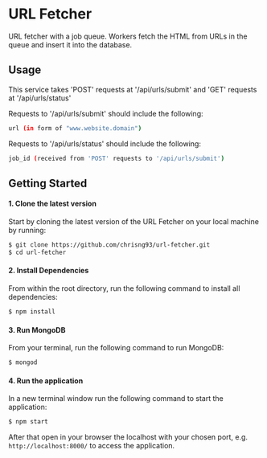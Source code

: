 # URL Fetcher

URL fetcher with a job queue. Workers fetch the HTML from URLs in the queue and insert it into the database.

## Usage

This service takes 'POST' requests at '/api/urls/submit' and 'GET' requests at '/api/urls/status'

Requests to '/api/urls/submit' should include the following:
  ```sh
  url (in form of "www.website.domain")
  ```

Requests to '/api/urls/status' should include the following:
  ```sh
  job_id (received from 'POST' requests to '/api/urls/submit')
  ```

## Getting Started

#### 1. Clone the latest version

  Start by cloning the latest version of the URL Fetcher on your local machine by running:

  ```sh
  $ git clone https://github.com/chrisng93/url-fetcher.git
  $ cd url-fetcher
  ```

#### 2. Install Dependencies
  From within the root directory, run the following command to install all dependencies:

  ```sh
  $ npm install
  ```

#### 3. Run MongoDB
  From your terminal, run the following command to run MongoDB:

  ```sh
  $ mongod
  ```

#### 4. Run the application

  In a new terminal window run the following command to start the application:

  ```sh
  $ npm start
  ```

  After that open in your browser the localhost with your chosen port, e.g. ``` http://localhost:8000/ ``` to access the application.

